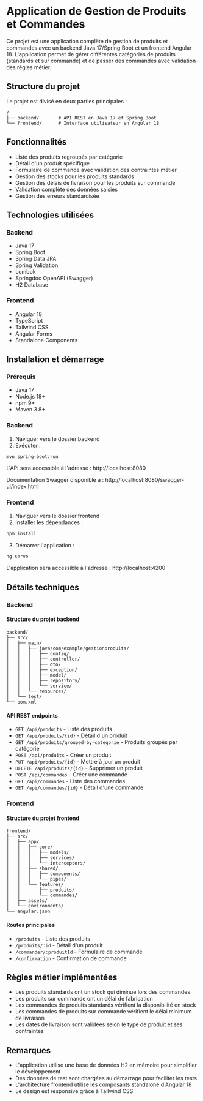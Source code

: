 # Application de Gestion de Produits et Commandes

Ce projet est une application complète de gestion de produits et commandes avec un backend Java 17/Spring Boot et un frontend Angular 18. L'application permet de gérer différentes catégories de produits (standards et sur commande) et de passer des commandes avec validation des règles métier.

## Structure du projet

Le projet est divisé en deux parties principales :

```
/
├── backend/       # API REST en Java 17 et Spring Boot
└── frontend/      # Interface utilisateur en Angular 18
```

## Fonctionnalités

- Liste des produits regroupés par catégorie
- Détail d'un produit spécifique
- Formulaire de commande avec validation des contraintes métier
- Gestion des stocks pour les produits standards
- Gestion des délais de livraison pour les produits sur commande
- Validation complète des données saisies
- Gestion des erreurs standardisée

## Technologies utilisées

### Backend
- Java 17
- Spring Boot
- Spring Data JPA
- Spring Validation
- Lombok
- Springdoc OpenAPI (Swagger)
- H2 Database

### Frontend
- Angular 18
- TypeScript
- Tailwind CSS
- Angular Forms
- Standalone Components

## Installation et démarrage

### Prérequis
- Java 17
- Node.js 18+
- npm 9+
- Maven 3.8+

### Backend
1. Naviguer vers le dossier backend
2. Exécuter :
```bash
mvn spring-boot:run
```
L'API sera accessible à l'adresse : http://localhost:8080

Documentation Swagger disponible à : http://localhost:8080/swagger-ui/index.html

### Frontend
1. Naviguer vers le dossier frontend
2. Installer les dépendances :
```bash
npm install
```
3. Démarrer l'application :
```bash
ng serve
```
L'application sera accessible à l'adresse : http://localhost:4200

## Détails techniques

### Backend

#### Structure du projet backend
```
backend/
├── src/
│   ├── main/
│   │   ├── java/com/example/gestionproduits/
│   │   │   ├── config/
│   │   │   ├── controller/
│   │   │   ├── dto/
│   │   │   ├── exception/
│   │   │   ├── model/
│   │   │   ├── repository/
│   │   │   └── service/
│   │   └── resources/
│   └── test/
└── pom.xml
```

#### API REST endpoints
- `GET /api/produits` - Liste des produits
- `GET /api/produits/{id}` - Détail d'un produit
- `GET /api/produits/grouped-by-categorie` - Produits groupés par catégorie
- `POST /api/produits` - Créer un produit
- `PUT /api/produits/{id}` - Mettre à jour un produit
- `DELETE /api/produits/{id}` - Supprimer un produit
- `POST /api/commandes` - Créer une commande
- `GET /api/commandes` - Liste des commandes
- `GET /api/commandes/{id}` - Détail d'une commande

### Frontend

#### Structure du projet frontend
```
frontend/
├── src/
│   ├── app/
│   │   ├── core/
│   │   │   ├── models/
│   │   │   ├── services/
│   │   │   └── interceptors/
│   │   ├── shared/
│   │   │   ├── components/
│   │   │   └── pipes/
│   │   └── features/
│   │       ├── produits/
│   │       └── commandes/
│   ├── assets/
│   └── environments/
└── angular.json
```

#### Routes principales
- `/produits` - Liste des produits
- `/produits/:id` - Détail d'un produit
- `/commander/:produitId` - Formulaire de commande
- `/confirmation` - Confirmation de commande

## Règles métier implémentées

- Les produits standards ont un stock qui diminue lors des commandes
- Les produits sur commande ont un délai de fabrication
- Les commandes de produits standards vérifient la disponibilité en stock
- Les commandes de produits sur commande vérifient le délai minimum de livraison
- Les dates de livraison sont validées selon le type de produit et ses contraintes

## Remarques

- L'application utilise une base de données H2 en mémoire pour simplifier le développement
- Des données de test sont chargées au démarrage pour faciliter les tests
- L'architecture frontend utilise les composants standalone d'Angular 18
- Le design est responsive grâce à Tailwind CSS